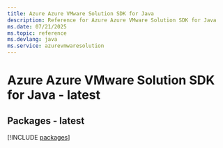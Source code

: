 ```yaml
---
title: Azure Azure VMware Solution SDK for Java
description: Reference for Azure Azure VMware Solution SDK for Java
ms.date: 07/21/2025
ms.topic: reference
ms.devlang: java
ms.service: azurevmwaresolution
---
```

# Azure Azure VMware Solution SDK for Java - latest
## Packages - latest
[!INCLUDE [packages](azure-vmware-solution-index.md)]